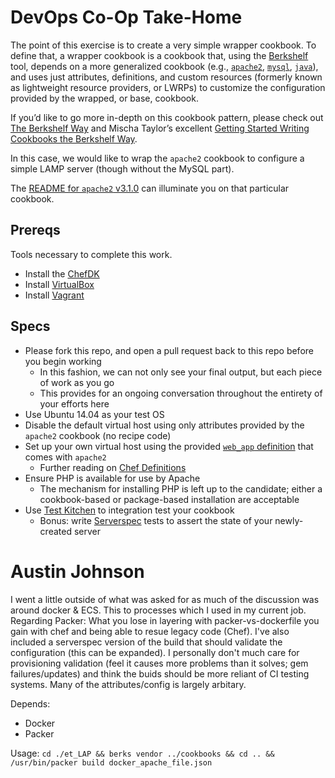 # DevOps Co-Op Take-Home

The point of this exercise is to create a very simple wrapper cookbook. To define that, a wrapper cookbook is a cookbook that, using the [Berkshelf](http://berkshelf.com/) tool, depends on a more generalized cookbook (e.g., [`apache2`](https://supermarket.getchef.com/cookbooks/apache2), [`mysql`](https://supermarket.getchef.com/cookbooks/mysql), [`java`](https://supermarket.getchef.com/cookbooks/java)), and uses just attributes, definitions, and custom resources (formerly known as lightweight resource providers, or LWRPs) to customize the configuration provided by the wrapped, or base, cookbook.

If you’d like to go more in-depth on this cookbook pattern, please check out [The Berkshelf Way](https://www.getchef.com/blog/chefconf-talks/the-berkshelf-way-jamie-winsor/) and Mischa Taylor’s excellent [Getting Started Writing Cookbooks the Berkshelf Way](http://misheska.com/blog/2013/06/16/getting-started-writing-chef-cookbooks-the-berkshelf-way/).

In this case, we would like to wrap the `apache2` cookbook to configure a simple LAMP server (though without the MySQL part).

The [README for `apache2` v3.1.0](https://github.com/viverae-cookbooks/apache2/tree/v3.1.0#apache2-cookbook) can illuminate you on that particular cookbook.

## Prereqs

Tools necessary to complete this work.

* Install the [ChefDK](https://downloads.chef.io/chef-dk/)
* Install [VirtualBox](https://www.virtualbox.org)
* Install [Vagrant](http://vagrantup.com)

## Specs

* Please fork this repo, and open a pull request back to this repo before you begin working
    - In this fashion, we can not only see your final output, but each piece of work as you go
    - This provides for an ongoing conversation throughout the entirety of your efforts here
* Use Ubuntu 14.04 as your test OS
* Disable the default virtual host using only attributes provided by the `apache2` cookbook (no recipe code)
* Set up your own virtual host using the provided [`web_app` definition](https://github.com/viverae-cookbooks/apache2/tree/v3.1.0#web_app) that comes with `apache2`
    - Further reading on [Chef Definitions](https://docs.getchef.com/essentials_cookbook_definitions.html)
* Ensure PHP is available for use by Apache
    - The mechanism for installing PHP is left up to the candidate; either a cookbook-based or package-based installation are acceptable
* Use [Test Kitchen](http://kitchen.ci) to integration test your cookbook
    - Bonus: write [Serverspec](http://serverspec.org) tests to assert the state of your newly-created server

# Austin Johnson

I went a little outside of what was asked for as much of the discussion was around docker & ECS.
This to processes which I used in my current job. 
Regarding Packer: What you lose in layering with packer-vs-dockerfile you gain with chef and being able to resue legacy code (Chef).
I've also included a serverspec version of the build that should validate the configuration (this can be expanded).
I personally don't much care for provisioning validation (feel it causes more problems than it solves; gem failures/updates) and think the buids should be more reliant of CI testing systems.
Many of the attributes/config is largely arbitary.

Depends:
* Docker
* Packer

Usage:
`cd ./et_LAP && berks vendor ../cookbooks && cd .. && /usr/bin/packer build docker_apache_file.json`
